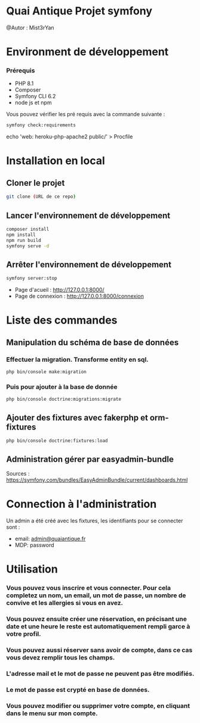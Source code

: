 Quai Antique Projet symfony
===

@Autor : Mist3rYan

# Environment de développement

### Prérequis

* PHP 8.1
* Composer
* Symfony CLI 6.2
* node js et npm

Vous pouvez vérifier les pré requis avec la commande suivante :

```bash
symfony check:requirements
```
echo 'web: heroku-php-apache2 public/' > Procfile

# Installation en local
## Cloner le projet
```bash
git clone (URL de ce repo)
```

## Lancer l'environnement de développement

```bash
composer install
npm install
npm run build
symfony serve -d
```
## Arrêter l'environnement de développement

```bash
symfony server:stop
```

* Page d'acueil : http://127.0.0.1:8000/
* Page de connexion : http://127.0.0.1:8000/connexion


# Liste des commandes 

## Manipulation du schéma de base de données


### Effectuer la migration. Transforme entity en sql.

```
php bin/console make:migration
```

### Puis pour ajouter à la base de donnée
```
php bin/console doctrine:migrations:migrate
```

## Ajouter des fixtures avec fakerphp et orm-fixtures
```
php bin/console doctrine:fixtures:load
```

## Administration gérer par easyadmin-bundle

Sources : https://symfony.com/bundles/EasyAdminBundle/current/dashboards.html

# Connection à l'administration
Un admin a été créé avec les fixtures, les identifiants pour se connecter sont :
* email: admin@quaiantique.fr
* MDP: password

# Utilisation
### Vous pouvez vous inscrire et vous connecter. Pour cela completez un nom, un email, un mot de passe, un nombre de convive et les allergies si vous en avez.

### Vous pouvez ensuite créer une réservation, en précisant une date et une heure le reste est automatiquement rempli garce à votre profil.

### Vous pouvez aussi réserver sans avoir de compte, dans ce cas vous devez remplir tous les champs.

### L'adresse mail et le mot de passe ne peuvent pas être modifiés.

### Le mot de passe est crypté en base de données.

### Vous pouvez modifier ou supprimer votre compte, en cliquant dans le menu sur mon compte.
